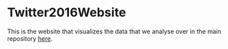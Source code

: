 # Twitter2016Website

This is the website that visualizes the data that we analyse over in the main repository <a href="https://github.com/AlexAbes/IOPTwitter">
here</a>.
